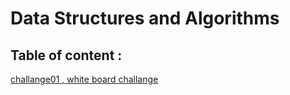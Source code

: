# Data Structures and Algorithms

## Table of content :
[challange01 , white board challange](https://github.com/ibrahimalaqoul/data-structures-and-algorithms/blob/main/javascript/arrayReverse/README.md)


